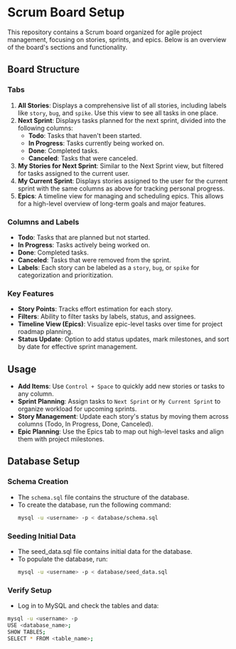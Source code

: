# Scrum Board Setup

This repository contains a Scrum board organized for agile project management, focusing on stories, sprints, and epics. Below is an overview of the board's sections and functionality.

## Board Structure

### Tabs

1. **All Stories**: Displays a comprehensive list of all stories, including labels like `story`, `bug`, and `spike`. Use this view to see all tasks in one place.
2. **Next Sprint**: Displays tasks planned for the next sprint, divided into the following columns:
   - **Todo**: Tasks that haven't been started.
   - **In Progress**: Tasks currently being worked on.
   - **Done**: Completed tasks.
   - **Canceled**: Tasks that were canceled.
3. **My Stories for Next Sprint**: Similar to the Next Sprint view, but filtered for tasks assigned to the current user.
4. **My Current Sprint**: Displays stories assigned to the user for the current sprint with the same columns as above for tracking personal progress.
5. **Epics**: A timeline view for managing and scheduling epics. This allows for a high-level overview of long-term goals and major features.

### Columns and Labels

- **Todo**: Tasks that are planned but not started.
- **In Progress**: Tasks actively being worked on.
- **Done**: Completed tasks.
- **Canceled**: Tasks that were removed from the sprint.
- **Labels**: Each story can be labeled as a `story`, `bug`, or `spike` for categorization and prioritization.

### Key Features

- **Story Points**: Tracks effort estimation for each story.
- **Filters**: Ability to filter tasks by labels, status, and assignees.
- **Timeline View (Epics)**: Visualize epic-level tasks over time for project roadmap planning.
- **Status Update**: Option to add status updates, mark milestones, and sort by date for effective sprint management.

## Usage

- **Add Items**: Use `Control + Space` to quickly add new stories or tasks to any column.
- **Sprint Planning**: Assign tasks to `Next Sprint` or `My Current Sprint` to organize workload for upcoming sprints.
- **Story Management**: Update each story's status by moving them across columns (Todo, In Progress, Done, Canceled).
- **Epic Planning**: Use the Epics tab to map out high-level tasks and align them with project milestones.
## Database Setup

### Schema Creation
- The `schema.sql` file contains the structure of the database.
- To create the database, run the following command:
  ```bash
  mysql -u <username> -p < database/schema.sql
  
### Seeding Initial Data
- The seed_data.sql file contains initial data for the database.
- To populate the database, run:
  ```bash
  mysql -u <username> -p < database/seed_data.sql

### Verify Setup
- Log in to MySQL and check the tables and data:
```bash
mysql -u <username> -p
USE <database_name>;
SHOW TABLES;
SELECT * FROM <table_name>;
